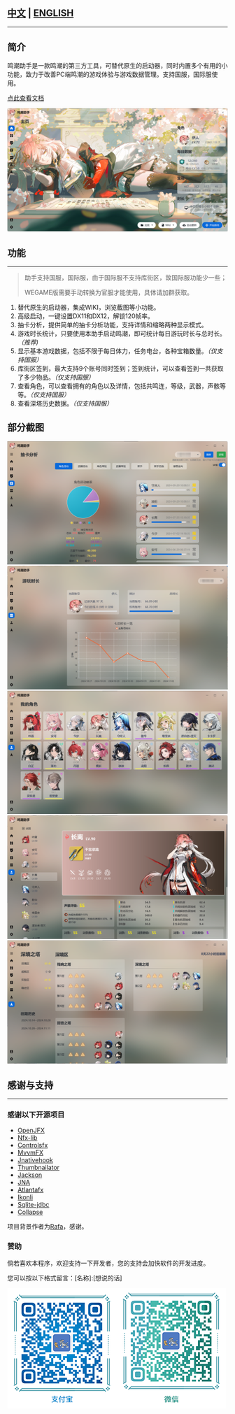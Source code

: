 
## [中文](https://github.com/leck995/WutheringWavesTool/blob/new-ui/README.md) | [ENGLISH](https://github.com/leck995/WutheringWavesTool/blob/new-ui/README_EN.md)
***
## 简介
鸣潮助手是一款鸣潮的第三方工具，可替代原生的启动器，同时内置多个有用的小功能，致力于改善PC端鸣潮的游戏体验与游戏数据管理。支持国服，国际服使用。

[点此查看文档](https://leck995.github.io/WutheringWavesTool/)

<img src="./docs/assets/image-20241102050101441.png" alt="image-20241102050101441" style="zoom:67%;" />

## 功能
___
> 助手支持国服，国际服，由于国际服不支持库街区，故国际服功能少一些；
>
> WEGAME版需要手动转换为官服才能使用，具体请加群获取。

1. 替代原生的启动器，集成WIKI，浏览截图等小功能。
2. 高级启动，一键设置DX11和DX12，解锁120帧率。
3. 抽卡分析，提供简单的抽卡分析功能，支持详情和缩略两种显示模式。
4. 游戏时长统计，只要使用本助手启动鸣潮，即可统计每日游玩时长与总时长。*（推荐)*
5. 显示基本游戏数据，包括不限于每日体力，任务电台，各种宝箱数量。*（仅支持国服）*
6. 库街区签到，最大支持9个账号同时签到；签到统计，可以查看签到一共获取了多少物品。*（仅支持国服）*
7. 查看角色，可以查看拥有的角色以及详情，包括共鸣连，等级，武器，声骸等等。*（仅支持国服）*
8. 查看深塔历史数据。*（仅支持国服）*

## 部分截图

<img src="./docs/assets/image-20241102052437739.png" alt="image-20241102052437739" style="zoom:67%;" />
<img src="./docs/assets/image-20241102052754433.png" alt="image-20241102052754433" style="zoom:67%;" />
<img src="./docs/assets/image-20241102052903390.png" alt="image-20241102052903390" style="zoom:67%;" />
<img src="./docs/assets/image-20241102052941704.png" alt="image-20241102052941704" style="zoom:67%;" />
<img src="./docs/assets/image-20241102052914414.png" alt="image-20241102052914414" style="zoom:67%;" />


## 感谢与支持
***
### 感谢以下开源项目
* [OpenJFX](https://openjfx.io/)
* [Nfx-lib](https://github.com/xdsswar/nfx-lib)
* [Controlsfx](https://github.com/controlsfx/controlsfx)
* [MvvmFX](https://github.com/sialcasa/mvvmFX)
* [Jnativehook](https://github.com/kwhat/jnativehook)
* [Thumbnailator](https://github.com/coobird/thumbnailator)
* [Jackson](https://github.com/FasterXML/jackson)
* [JNA](https://github.com/java-native-access/jna)
* [Atlantafx](https://github.com/mkpaz/atlantafx)
* [Ikonli](https://github.com/kordamp/ikonli)
* [Sqlite-jdbc](https://github.com/xerial/sqlite-jdbc)
* [Collapse](https://github.com/CollapseLauncher/Collapse)

项目背景作者为[Rafa](https://www.pixiv.net/artworks/120767239)，感谢。

### 赞助
倘若喜欢本程序，欢迎支持一下开发者，您的支持会加快软件的开发进度。

您可以按以下格式留言：[名称]:[想说的话]

<img src="./docs/assets/99.png" alt="support"  />
